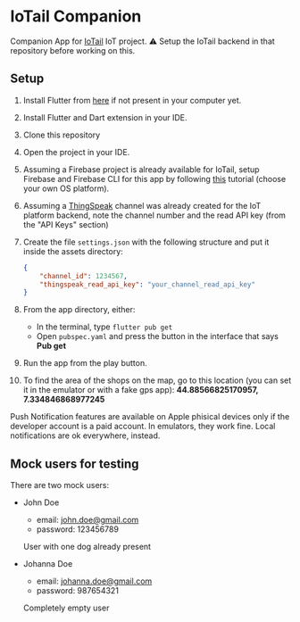 # IoTail Companion

Companion App for [IoTail](https://github.com/Pergo01/IoTail.git) IoT project.
⚠️ Setup the IoTail backend in that repository before working on this.

## Setup

1. Install Flutter from [here](https://flutter.dev/) if not present in your computer yet.
2. Install Flutter and Dart extension in your IDE.
3. Clone this repository
4. Open the project in your IDE.
5. Assuming a Firebase project is already available for IoTail, setup Firebase and Firebase CLI for this app by following [this](https://firebase.google.com/docs/flutter/setup?platform=android) tutorial (choose your own OS platform).
6. Assuming a [ThingSpeak](https://thingspeak.mathworks.com/) channel was already created for the IoT platform backend, note the channel number and the read API key (from the "API Keys" section)

6. Create the file `settings.json` with the following structure and put it inside the assets directory:
    ```json
    {
        "channel_id": 1234567,
        "thingspeak_read_api_key": "your_channel_read_api_key"
    }
    ```
7. From the app directory, either:
    - In the terminal, type `flutter pub get`
    - Open `pubspec.yaml` and press the button in the interface that says **Pub get**
8. Run the app from the play button.
9. To find the area of the shops on the map, go to this location (you can set it in the emulator or with a fake gps app): **44.88566825170957, 7.334846868977245**

Push Notification features are available on Apple phisical devices only if the developer account is a paid account. In emulators, they work fine. Local notifications are ok everywhere, instead.

## Mock users for testing

There are two mock users:
- John Doe
    - email: john.doe@gmail.com
    - password: 123456789

    User with one dog already present
- Johanna Doe
    - email: johanna.doe@gmail.com
    - password: 987654321

    Completely empty user

